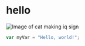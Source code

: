 # hello
![Image of cat making iq sign](https://octodex.github.com/images/tentocats.jpg)
``` javascript
var myVar = "Hello, world!";
```
